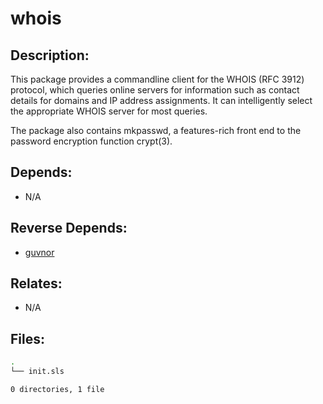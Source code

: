 # whois

## Description:

This package provides a commandline client for the WHOIS (RFC 3912) protocol, which queries online servers for information such as contact details for domains and IP address assignments. It can intelligently select the appropriate WHOIS server for most queries.

The package also contains mkpasswd, a features-rich front end to the password encryption function crypt(3).

## Depends:

  -  N/A

## Reverse Depends:

  -  [guvnor](salt/guvnor)

## Relates:

  -  N/A

## Files:

```bash
.
└── init.sls

0 directories, 1 file
```
